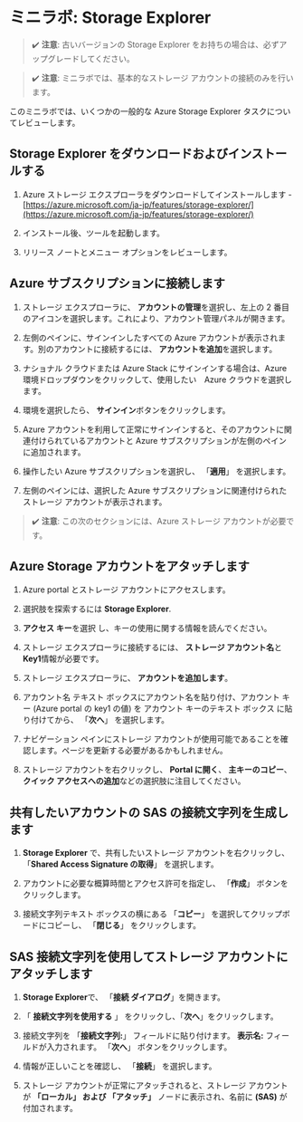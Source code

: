 ﻿# ミニラボ: Storage Explorer

>✔️ **注意**: 古いバージョンの Storage Explorer をお持ちの場合は、必ずアップグレードしてください。

>✔️ **注意**: ミニラボでは、基本的なストレージ アカウントの接続のみを行います。

このミニラボでは、いくつかの一般的な Azure Storage Explorer タスクについてレビューします。

## Storage Explorer をダウンロードおよびインストールする

1. Azure ストレージ エクスプローラをダウンロードしてインストールします - [https://azure.microsoft.com/ja-jp/features/storage-explorer/](https://azure.microsoft.com/ja-jp/features/storage-explorer/) 

2. インストール後、ツールを起動します。

3. リリース ノートとメニュー オプションをレビューします。

## Azure サブスクリプションに接続します

1. ストレージ エクスプローラに、 **アカウントの管理**を選択し、左上の 2 番目のアイコンを選択します。これにより、アカウント管理パネルが開きます。

2. 左側のペインに、サインインしたすべての Azure アカウントが表示されます。別のアカウントに接続するには、 **アカウントを追加**を選択します。

3. ナショナル クラウドまたは Azure Stack にサインインする場合は、Azure 環境ドロップダウンをクリックして、使用したい　Azure クラウドを選択します。 

4. 環境を選択したら、 **サインイン**ボタンをクリックします。 

5. Azure アカウントを利用して正常にサインインすると、そのアカウントに関連付けられているアカウントと Azure サブスクリプションが左側のペインに追加されます。 

6. 操作したい Azure サブスクリプションを選択し、 「**適用**」 を選択します。

7. 左側のペインには、選択した Azure サブスクリプションに関連付けられたストレージ アカウントが表示されます。

>✔️ **注意**: この次のセクションには、Azure ストレージ アカウントが必要です。 

## Azure Storage アカウントをアタッチします

1. Azure portal とストレージ アカウントにアクセスします。

2. 選択肢を探索するには **Storage Explorer**.

3. **アクセス キー**を選択 し、キーの使用に関する情報を読んでください。 

4. ストレージ エクスプローラに接続するには、 **ストレージ アカウント名**と **Key1**情報が必要です。

5. ストレージ エクスプローラに、 **アカウントを追加します**。

6. アカウント名 テキスト ボックスにアカウント名を貼り付け、アカウント キー (Azure portal の key1 の値) を アカウント キーのテキスト ボックス に貼り付けてから、 「**次へ**」 を選択します。

7. ナビゲーション ペインにストレージ アカウントが使用可能であることを確認します。ページを更新する必要があるかもしれません。 

8. ストレージ アカウントを右クリックし、 **Portal に開く**、 **主キーのコピー**、 **クイック アクセスへの追加**などの選択肢に注目してください。

## 共有したいアカウントの SAS の接続文字列を生成します

1.  **Storage Explorer** で、共有したいストレージ アカウントを右クリックし、 「**Shared Access Signature の取得**」 を選択します。

2.  アカウントに必要な概算時間とアクセス許可を指定し、 「**作成**」 ボタンをクリックします。

3.  接続文字列テキスト ボックスの横にある 「**コピー**」 を選択してクリップボードにコピーし、 「**閉じる**」 をクリックします。

## SAS 接続文字列を使用してストレージ アカウントにアタッチします

1.  **Storage Explorer**で、 「**接続 ダイアログ**」を開きます。

2.  「 **接続文字列を使用する** 」 をクリックし、「**次へ**」をクリックします。

3.  接続文字列を 「**接続文字列:**」 フィールドに貼り付けます。 **表示名:** フィールドが入力されます。 「**次へ**」 ボタンをクリックします。

4.  情報が正しいことを確認し、 「**接続**」 を選択します。

5.  ストレージ アカウントが正常にアタッチされると、ストレージ アカウントが **「ローカル」 および 「アタッチ」** ノードに表示され、名前に **(SAS)** が付加されます。
